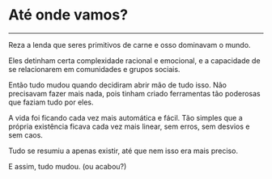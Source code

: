 # Até onde vamos?

---

Reza a lenda que seres primitivos de carne e osso dominavam o mundo.

Eles detinham certa complexidade racional e emocional, e a capacidade de se relacionarem em comunidades e grupos sociais.

Então tudo mudou quando decidiram abrir mão de tudo isso. Não precisavam fazer mais nada, pois tinham criado ferramentas tão poderosas que faziam tudo por eles.

A vida foi ficando cada vez mais automática e fácil. Tão simples que a própria existência ficava cada vez mais linear, sem erros, sem desvios e sem caos.

Tudo se resumiu a apenas existir, até que nem isso era mais preciso.

E assim, tudo mudou. (ou acabou?)